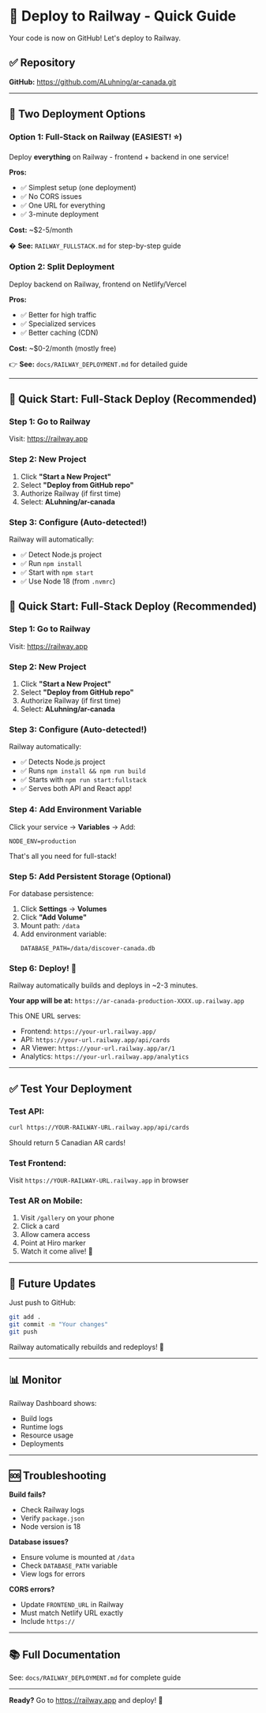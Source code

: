 # 🚂 Deploy to Railway - Quick Guide

Your code is now on GitHub! Let's deploy to Railway.

## ✅ Repository
**GitHub:** https://github.com/ALuhning/ar-canada.git

---

## 🎯 Two Deployment Options

### Option 1: Full-Stack on Railway (EASIEST! ⭐)
Deploy **everything** on Railway - frontend + backend in one service!

**Pros:**
- ✅ Simplest setup (one deployment)
- ✅ No CORS issues
- ✅ One URL for everything
- ✅ 3-minute deployment

**Cost:** ~$2-5/month

� **See:** `RAILWAY_FULLSTACK.md` for step-by-step guide

### Option 2: Split Deployment
Deploy backend on Railway, frontend on Netlify/Vercel

**Pros:**
- ✅ Better for high traffic
- ✅ Specialized services
- ✅ Better caching (CDN)

**Cost:** ~$0-2/month (mostly free)

👉 **See:** `docs/RAILWAY_DEPLOYMENT.md` for detailed guide

---

## 🚀 Quick Start: Full-Stack Deploy (Recommended)

### Step 1: Go to Railway
Visit: https://railway.app

### Step 2: New Project
1. Click **"Start a New Project"**
2. Select **"Deploy from GitHub repo"**
3. Authorize Railway (if first time)
4. Select: **ALuhning/ar-canada**

### Step 3: Configure (Auto-detected!)
Railway will automatically:
- ✅ Detect Node.js project
- ✅ Run `npm install`
- ✅ Start with `npm start`
- ✅ Use Node 18 (from `.nvmrc`)

## 🚀 Quick Start: Full-Stack Deploy (Recommended)

### Step 1: Go to Railway
Visit: https://railway.app

### Step 2: New Project
1. Click **"Start a New Project"**
2. Select **"Deploy from GitHub repo"**
3. Authorize Railway (if first time)
4. Select: **ALuhning/ar-canada**

### Step 3: Configure (Auto-detected!)
Railway automatically:
- ✅ Detects Node.js project
- ✅ Runs `npm install && npm run build`
- ✅ Starts with `npm run start:fullstack`
- ✅ Serves both API and React app!

### Step 4: Add Environment Variable
Click your service → **Variables** → Add:

```
NODE_ENV=production
```

That's all you need for full-stack!

### Step 5: Add Persistent Storage (Optional)
For database persistence:
1. Click **Settings** → **Volumes**
2. Click **"Add Volume"**
3. Mount path: `/data`
4. Add environment variable:
   ```
   DATABASE_PATH=/data/discover-canada.db
   ```

### Step 6: Deploy! 🎉
Railway automatically builds and deploys in ~2-3 minutes.

**Your app will be at:** `https://ar-canada-production-XXXX.up.railway.app`

This ONE URL serves:
- Frontend: `https://your-url.railway.app/`
- API: `https://your-url.railway.app/api/cards`
- AR Viewer: `https://your-url.railway.app/ar/1`
- Analytics: `https://your-url.railway.app/analytics`

---

## ✅ Test Your Deployment

### Test API:
```bash
curl https://YOUR-RAILWAY-URL.railway.app/api/cards
```

Should return 5 Canadian AR cards!

### Test Frontend:
Visit `https://YOUR-RAILWAY-URL.railway.app` in browser

### Test AR on Mobile:
1. Visit `/gallery` on your phone
2. Click a card
3. Allow camera access
4. Point at Hiro marker
5. Watch it come alive! 🍁

---

## 🔄 Future Updates

Just push to GitHub:
```bash
git add .
git commit -m "Your changes"
git push
```

Railway automatically rebuilds and redeploys! 🚂

---

## 📊 Monitor

Railway Dashboard shows:
- Build logs
- Runtime logs
- Resource usage
- Deployments

---

## 🆘 Troubleshooting

**Build fails?**
- Check Railway logs
- Verify `package.json` 
- Node version is 18

**Database issues?**
- Ensure volume is mounted at `/data`
- Check `DATABASE_PATH` variable
- View logs for errors

**CORS errors?**
- Update `FRONTEND_URL` in Railway
- Must match Netlify URL exactly
- Include `https://`

---

## 📚 Full Documentation

See: `docs/RAILWAY_DEPLOYMENT.md` for complete guide

---

**Ready?** Go to https://railway.app and deploy! 🚀
